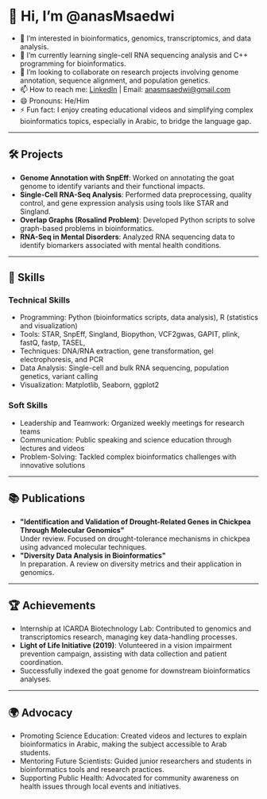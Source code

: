 # 👋 Hi, I’m @anasMsaedwi

- 👀 I’m interested in bioinformatics, genomics, transcriptomics, and data analysis.
- 🌱 I’m currently learning single-cell RNA sequencing analysis and C++ programming for bioinformatics.
- 💞️ I’m looking to collaborate on research projects involving genome annotation, sequence alignment, and population genetics.
- 📫 How to reach me: [LinkedIn](https://www.linkedin.com/in/anas-m-saedwi-b5a09a176/) | Email: [anasmsaedwi@gmail.com](mailto:anasmsaedwi@gmail.com)
- 😄 Pronouns: He/Him
- ⚡ Fun fact: I enjoy creating educational videos and simplifying complex bioinformatics topics, especially in Arabic, to bridge the language gap.

---

## 🛠️ Projects
- **Genome Annotation with SnpEff**: Worked on annotating the goat genome to identify variants and their functional impacts.
- **Single-Cell RNA-Seq Analysis**: Performed data preprocessing, quality control, and gene expression analysis using tools like STAR and Singland.
- **Overlap Graphs (Rosalind Problem)**: Developed Python scripts to solve graph-based problems in bioinformatics.
- **RNA-Seq in Mental Disorders**: Analyzed RNA sequencing data to identify biomarkers associated with mental health conditions.

---

## 🧠 Skills
### Technical Skills
- Programming: Python (bioinformatics scripts, data analysis), R (statistics and visualization)
- Tools: STAR, SnpEff, Singland, Biopython, VCF2gwas, GAPIT, plink, fastQ, fastp, TASEL, 
- Techniques: DNA/RNA extraction, gene transformation, gel electrophoresis, and PCR
- Data Analysis: Single-cell and bulk RNA sequencing, population genetics, variant calling
- Visualization: Matplotlib, Seaborn, ggplot2

### Soft Skills
- Leadership and Teamwork: Organized weekly meetings for research teams
- Communication: Public speaking and science education through lectures and videos
- Problem-Solving: Tackled complex bioinformatics challenges with innovative solutions

---

## 📚 Publications
- **"Identification and Validation of Drought-Related Genes in Chickpea Through Molecular Genomics"**  
Under review. Focused on drought-tolerance mechanisms in chickpea using advanced molecular techniques.
- **"Diversity Data Analysis in Bioinformatics"**  
In preparation. A review on diversity metrics and their application in genomics.

---

## 🏆 Achievements
- Internship at ICARDA Biotechnology Lab: Contributed to genomics and transcriptomics research, managing key data-handling processes.
- **Light of Life Initiative (2019)**: Volunteered in a vision impairment prevention campaign, assisting with data collection and patient coordination.
- Successfully indexed the goat genome for downstream bioinformatics analyses.

---

## 🌍 Advocacy
- Promoting Science Education: Created videos and lectures to explain bioinformatics in Arabic, making the subject accessible to Arab students.
- Mentoring Future Scientists: Guided junior researchers and students in bioinformatics tools and research practices.
- Supporting Public Health: Advocated for community awareness on health issues through local events and initiatives.

